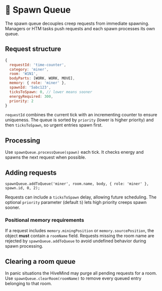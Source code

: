 # 🐣 Spawn Queue

The spawn queue decouples creep requests from immediate spawning. Managers or HTM tasks push requests and each spawn processes its own queue.

## Request structure

```javascript
{
  requestId: 'time-counter',
  category: 'miner',
  room: 'W1N1',
  bodyParts: [WORK, WORK, MOVE],
  memory: { role: 'miner' },
  spawnId: '5abc123',
  ticksToSpawn: 0, // lower means sooner
  energyRequired: 300,
  priority: 2
}
```

`requestId` combines the current tick with an incrementing counter to ensure uniqueness. The queue is sorted by `priority` (lower is higher priority) and then `ticksToSpawn`, so urgent entries spawn first.

## Processing

Use `spawnQueue.processQueue(spawn)` each tick. It checks energy and spawns the next request when possible.

## Adding requests

```
spawnQueue.addToQueue('miner', room.name, body, { role: 'miner' }, spawn.id, 0, 2);
```

Requests can include a `ticksToSpawn` delay, allowing future scheduling.
The optional `priority` parameter (default `5`) lets high priority creeps spawn sooner.

### Positional memory requirements

If a request includes `memory.miningPosition` or `memory.sourcePosition`, the
object **must** contain a `roomName` field. Requests missing the room name are
rejected by `spawnQueue.addToQueue` to avoid undefined behavior during spawn
processing.

## Clearing a room queue

In panic situations the HiveMind may purge all pending requests for a room. Use
`spawnQueue.clearRoom(roomName)` to remove every queued entry belonging to that
room.
